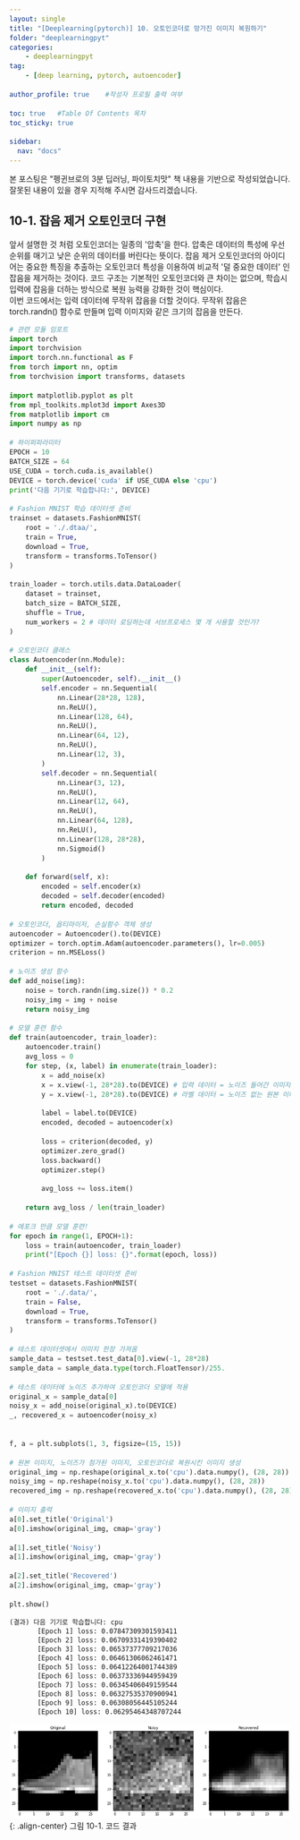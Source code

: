 ```yaml
---
layout: single
title: "[Deeplearning(pytorch)] 10. 오토인코더로 망가진 이미지 복원하기"
folder: "deeplearningpyt"
categories:
    - deeplearningpyt
tag:
    - [deep learning, pytorch, autoencoder]

author_profile: true    #작성자 프로필 출력 여부

toc: true   #Table Of Contents 목차 
toc_sticky: true

sidebar:
  nav: "docs"
---
```


본 포스팅은 "펭귄브로의 3분 딥러닝, 파이토치맛" 책 내용을 기반으로 작성되었습니다.
잘못된 내용이 있을 경우 지적해 주시면 감사드리겠습니다.

## 10-1. 잡음 제거 오토인코더 구현
앞서 설명한 것 처럼 오토인코더는 일종의 '압축'을 한다. 압축은 데이터의 특성에 우선순위를 매기고 낮은 순위의 데이터를 버린다는 뜻이다. 잡음 제거 오토인코더의 아이디어는 중요한 특징을 추출하는 오토인코더 특성을 이용하여 비교적 '덜 중요한 데이터' 인 잡음을 제거하는 것이다. 코드 구조는 기본적인 오토인코더와 큰 차이는 없으며, 학습시 입력에 잡음을 더하는 방식으로 복원 능력을 강화한 것이 핵심이다.<br/>
이번 코드에서는 입력 데이터에 무작위 잡음을 더할 것이다. 무작위 잡음은 torch.randn() 함수로 만들며 입력 이미지와 같은 크기의 잡음을 만든다.
```python
# 관련 모듈 임포트
import torch
import torchvision
import torch.nn.functional as F
from torch import nn, optim
from torchvision import transforms, datasets

import matplotlib.pyplot as plt
from mpl_toolkits.mplot3d import Axes3D
from matplotlib import cm
import numpy as np

# 하이퍼파라미터
EPOCH = 10
BATCH_SIZE = 64
USE_CUDA = torch.cuda.is_available()
DEVICE = torch.device('cuda' if USE_CUDA else 'cpu')
print('다음 기기로 학습합니다:', DEVICE)

# Fashion MNIST 학습 데이터셋 준비
trainset = datasets.FashionMNIST(
    root = './.dtaa/',
    train = True,
    download = True,
    transform = transforms.ToTensor()
)

train_loader = torch.utils.data.DataLoader(
    dataset = trainset,
    batch_size = BATCH_SIZE,
    shuffle = True,
    num_workers = 2 # 데이터 로딩하는데 서브프로세스 몇 개 사용할 것인가?
)

# 오토인코더 클래스
class Autoencoder(nn.Module):
    def __init__(self):
        super(Autoencoder, self).__init__()
        self.encoder = nn.Sequential(
            nn.Linear(28*28, 128),
            nn.ReLU(),
            nn.Linear(128, 64),
            nn.ReLU(),
            nn.Linear(64, 12),
            nn.ReLU(),
            nn.Linear(12, 3),
        )
        self.decoder = nn.Sequential(
            nn.Linear(3, 12),
            nn.ReLU(),
            nn.Linear(12, 64),
            nn.ReLU(),
            nn.Linear(64, 128),
            nn.ReLU(),
            nn.Linear(128, 28*28),
            nn.Sigmoid()
        )
    
    def forward(self, x):
        encoded = self.encoder(x)
        decoded = self.decoder(encoded)
        return encoded, decoded

# 오토인코더, 옵티마이저, 손실함수 객체 생성
autoencoder = Autoencoder().to(DEVICE)
optimizer = torch.optim.Adam(autoencoder.parameters(), lr=0.005)
criterion = nn.MSELoss()

# 노이즈 생성 함수
def add_noise(img):
    noise = torch.randn(img.size()) * 0.2
    noisy_img = img + noise
    return noisy_img

# 모델 훈련 함수
def train(autoencoder, train_loader):
    autoencoder.train()
    avg_loss = 0
    for step, (x, label) in enumerate(train_loader):
        x = add_noise(x)
        x = x.view(-1, 28*28).to(DEVICE) # 입력 데이터 = 노이즈 들어간 이미지
        y = x.view(-1, 28*28).to(DEVICE) # 라벨 데이터 = 노이즈 없는 원본 이미지

        label = label.to(DEVICE)
        encoded, decoded = autoencoder(x)

        loss = criterion(decoded, y)
        optimizer.zero_grad()
        loss.backward()
        optimizer.step()

        avg_loss += loss.item()

    return avg_loss / len(train_loader)

# 에포크 만큼 모델 훈련!
for epoch in range(1, EPOCH+1):
    loss = train(autoencoder, train_loader)
    print("[Epoch {}] loss: {}".format(epoch, loss))

# Fashion MNIST 테스트 데이터셋 준비
testset = datasets.FashionMNIST(
    root = './.data/',
    train = False,
    download = True,
    transform = transforms.ToTensor()
)

# 테스트 데이터셋에서 이미지 한장 가져옴
sample_data = testset.test_data[0].view(-1, 28*28)
sample_data = sample_data.type(torch.FloatTensor)/255.

# 테스트 데이터에 노이즈 추가하여 오토인코더 모델에 적용
original_x = sample_data[0]
noisy_x = add_noise(original_x).to(DEVICE)
_, recovered_x = autoencoder(noisy_x)


f, a = plt.subplots(1, 3, figsize=(15, 15))

# 원본 이미지, 노이즈가 첨가된 이미지, 오토인코더로 복원시킨 이미지 생성
original_img = np.reshape(original_x.to('cpu').data.numpy(), (28, 28))
noisy_img = np.reshape(noisy_x.to('cpu').data.numpy(), (28, 28))
recovered_img = np.reshape(recovered_x.to('cpu').data.numpy(), (28, 28))

# 이미지 출력
a[0].set_title('Original')
a[0].imshow(original_img, cmap='gray')

a[1].set_title('Noisy')
a[1].imshow(original_img, cmap='gray')

a[2].set_title('Recovered')
a[2].imshow(original_img, cmap='gray')

plt.show()
```
    (결과) 다음 기기로 학습합니다: cpu
           [Epoch 1] loss: 0.07847309301593411
           [Epoch 2] loss: 0.06709331419390402
           [Epoch 3] loss: 0.06537377709217036
           [Epoch 4] loss: 0.06461306062461471
           [Epoch 5] loss: 0.06412264001744389
           [Epoch 6] loss: 0.06373336944959439
           [Epoch 7] loss: 0.06345406049159544
           [Epoch 8] loss: 0.06327535370900941
           [Epoch 9] loss: 0.06308056445105244
           [Epoch 10] loss: 0.06295464348707244

![그림 10-1. 코드 결과](/assets/images/deeplearningpyt/10-1.png)
{: .align-center}
그림 10-1. 코드 결과